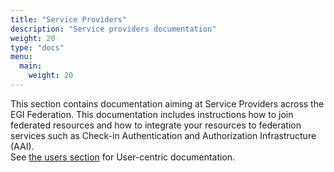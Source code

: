```yaml
---
title: "Service Providers"
description: "Service providers documentation"
weight: 20
type: "docs"
menu:
  main:
    weight: 20
---
```


This section contains documentation aiming at Service Providers across the EGI Federation. This documentation includes instructions how to join federated resources and how to integrate your resources to federation services such as Check-in Authentication and Authorization Infrastructure (AAI).  
See [the users section](../users) for User-centric documentation.
